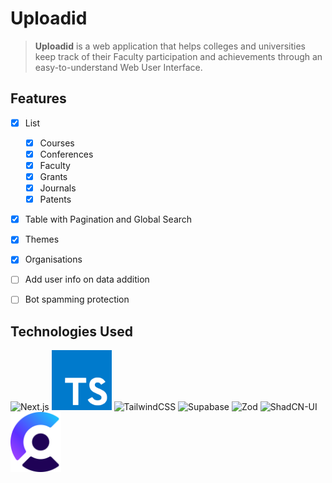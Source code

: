 # Uploadid

> **Uploadid** is a web application that helps colleges and universities keep track of their Faculty participation and achievements through an easy-to-understand Web User Interface.

## Features

- [x] List
  - [x] Courses
  - [x] Conferences
  - [x] Faculty
  - [x] Grants
  - [x] Journals
  - [x] Patents
- [x] Table with Pagination and Global Search
- [x] Themes
- [x] Organisations
- [ ] Add user info on data addition
- [ ] Bot spamming protection


## Technologies Used

<img alt="Next.js" src="https://vercel.com/_next/static/media/logo-nextjs-logo-dark.fa9d7fb9.svg" height="96" />
<img alt="TypeScript" src="https://raw.githubusercontent.com/patil-prajwal/Tech-Stack-Icons/main/Icons/typescript-icon.svg" height="96" />
<img alt="TailwindCSS" src="https://raw.githubusercontent.com/dheereshagrwal/colored-icons/master/public/icons/tailwind/tailwind.svg" height="96" />
<img alt="Supabase" src="https://supabase.com/images/supabase-logo-icon.svg" height="96" />
<img alt="Zod" src="https://zod.dev/logo.svg" height="96"/>
<img alt="ShadCN-UI" src="https://raw.githubusercontent.com/shadcn-ui/ui/main/apps/www/public/android-chrome-192x192.png" height="96"/>
<img alt="Clerk" src="https://raw.githubusercontent.com/clerk/javascript/bb6a13f6a512cbdc2aedff042b39c09797eef5e2/playground/vite-react-ts/public/clerk.svg" height="96">

